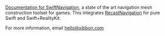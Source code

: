 
[Documentation for
SwiftNavigation](https://xibbon.github.io/documentation/swiftnavigation),
a state of the art navigation mesh construction toolset for games.
This integrates
[RecastNavigation](https://github.com/recastnavigation/recastnavigation)
for pure Swift and Swift+RealityKit.

For more information, email hello@xibbon.com



